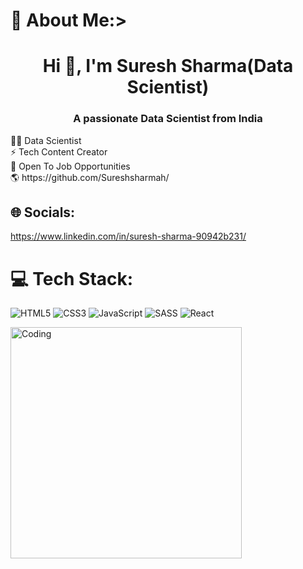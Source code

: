 # 💫 About Me:>
<h1 align="center">Hi 👋, I'm Suresh Sharma(Data Scientist)</h1>
<h3 align="center">A passionate Data Scientist from India</h3>
👨‍💻 Data Scientist <br>⚡ Tech Content Creator<br>💼 Open To Job Opportunities<br>🌎 https://github.com/Sureshsharmah/ <br>


## 🌐 Socials:
https://www.linkedin.com/in/suresh-sharma-90942b231/

# 💻 Tech Stack:
![HTML5](https://img.shields.io/badge/html5-%23E34F26.svg?style=for-the-badge&logo=html5&logoColor=white) ![CSS3](https://img.shields.io/badge/css3-%231572B6.svg?style=for-the-badge&logo=css3&logoColor=white) ![JavaScript](https://img.shields.io/badge/javascript-%23323330.svg?style=for-the-badge&logo=javascript&logoColor=%23F7DF1E) ![SASS](https://img.shields.io/badge/SASS-hotpink.svg?style=for-the-badge&logo=SASS&logoColor=white) ![React](https://img.shields.io/badge/react-%2320232a.svg?style=for-the-badge&logo=react&logoColor=%2361DAFB)

<img align="left" alt="Coding" width="370" src="![image](https://github.com/Sureshsharmah/Sureshsharmah/assets/152634588/68841874-d695-4b48-8c34-3f6bbfafd26a)">
